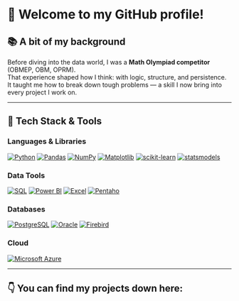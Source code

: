 <!--
**alvarojbrz/alvarojbrz** is a ✨ _special_ ✨ repository because its `README.md` (this file) appears on your GitHub profile.

Here are some ideas to get you started:

- 🔭 I’m currently working on ...
- 🌱 I’m currently learning ...
- 👯 I’m looking to collaborate on ...
- 🤔 I’m looking for help with ...
- 💬 Ask me about ...
- 📫 How to reach me: ...
- 😄 Pronouns: ...
- ⚡ Fun fact: ...
-->

# 👋 Welcome to my GitHub profile!


## 📚 A bit of my background

Before diving into the data world, I was a **Math Olympiad competitor** (OBMEP, OBM, OPRM).  
That experience shaped how I think: with logic, structure, and persistence. It taught me how to break down tough problems — a skill I now bring into every project I work on.

---

## 🧰 Tech Stack & Tools

### Languages & Libraries

[![Python](https://img.shields.io/badge/Python-14354C?style=for-the-badge&logo=python&logoColor=white)](#)
[![Pandas](https://img.shields.io/badge/Pandas-150458?style=for-the-badge&logo=pandas&logoColor=white)](#)
[![NumPy](https://img.shields.io/badge/NumPy-013243?style=for-the-badge&logo=numpy&logoColor=white)](#)
[![Matplotlib](https://img.shields.io/badge/Matplotlib-11557C?style=for-the-badge&logo=matplotlib&logoColor=white)](#)
[![scikit-learn](https://img.shields.io/badge/scikit--learn-F7931E?style=for-the-badge&logo=scikit-learn&logoColor=white)](#)
[![statsmodels](https://img.shields.io/badge/statsmodels-004F8B?style=for-the-badge)](#)

### Data Tools

[![SQL](https://img.shields.io/badge/SQL-4479A1?style=for-the-badge&logo=postgresql&logoColor=white)](#)
[![Power BI](https://img.shields.io/badge/Power%20BI-F2C811?style=for-the-badge&logo=powerbi&logoColor=black)](#)
[![Excel](https://img.shields.io/badge/Microsoft_Excel-217346?style=for-the-badge&logo=microsoft-excel&logoColor=white)](#)
[![Pentaho](https://img.shields.io/badge/Pentaho-FF6F00?style=for-the-badge)](#)

### Databases

[![PostgreSQL](https://img.shields.io/badge/PostgreSQL-4169E1?style=for-the-badge&logo=postgresql&logoColor=white)](#)
[![Oracle](https://img.shields.io/badge/Oracle-F80000?style=for-the-badge&logo=oracle&logoColor=white)](#)
[![Firebird](https://img.shields.io/badge/Firebird-E92814?style=for-the-badge)](#)

### Cloud

[![Microsoft Azure](https://img.shields.io/badge/Microsoft_Azure-0078D4?style=for-the-badge&logo=microsoft-azure&logoColor=white)](#)

---




## 👇 You can find my projects down here:


